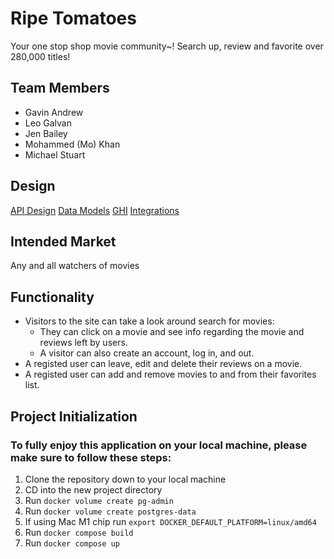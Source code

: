 # Ripe Tomatoes

Your one stop shop movie community~!
Search up, review and favorite over 280,000 titles!

## Team Members

- Gavin Andrew
- Leo Galvan
- Jen Bailey
- Mohammed (Mo) Khan
- Michael Stuart

## Design

[API Design](/docs/api-design.md)
[Data Models](/docs/data-models.md)
[GHI](/docs/ghi.md)
[Integrations](/docs/integrations.md)

## Intended Market

Any and all watchers of movies

## Functionality

- Visitors to the site can take a look around search for movies:
  - They can click on a movie and see info regarding the movie and reviews left by users.
  - A visitor can also create an account, log in, and out.
- A registed user can leave, edit and delete their reviews on a movie.
- A registed user can add and remove movies to and from their favorites list.

## Project Initialization

### To fully enjoy this application on your local machine, please make sure to follow these steps:

1. Clone the repository down to your local machine
2. CD into the new project directory
3. Run `docker volume create pg-admin`
4. Run `docker volume create postgres-data`
5. If using Mac M1 chip run `export DOCKER_DEFAULT_PLATFORM=linux/amd64`
6. Run `docker compose build`
7. Run `docker compose up`
